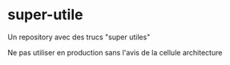 # super-utile
Un repository avec des trucs "super utiles"

Ne pas utiliser en production sans l'avis de la cellule architecture
